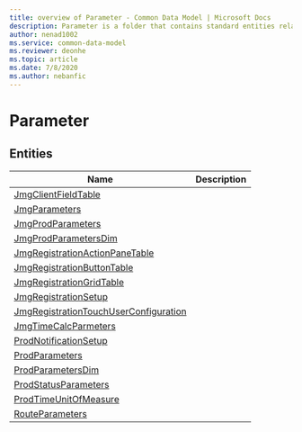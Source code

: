 ```yaml
---
title: overview of Parameter - Common Data Model | Microsoft Docs
description: Parameter is a folder that contains standard entities related to the Common Data Model.
author: nenad1002
ms.service: common-data-model
ms.reviewer: deonhe
ms.topic: article
ms.date: 7/8/2020
ms.author: nebanfic
---
```


# Parameter


## Entities

|Name|Description|
|---|---|
|[JmgClientFieldTable](JmgClientFieldTable.md)||
|[JmgParameters](JmgParameters.md)||
|[JmgProdParameters](JmgProdParameters.md)||
|[JmgProdParametersDim](JmgProdParametersDim.md)||
|[JmgRegistrationActionPaneTable](JmgRegistrationActionPaneTable.md)||
|[JmgRegistrationButtonTable](JmgRegistrationButtonTable.md)||
|[JmgRegistrationGridTable](JmgRegistrationGridTable.md)||
|[JmgRegistrationSetup](JmgRegistrationSetup.md)||
|[JmgRegistrationTouchUserConfiguration](JmgRegistrationTouchUserConfiguration.md)||
|[JmgTimeCalcParmeters](JmgTimeCalcParmeters.md)||
|[ProdNotificationSetup](ProdNotificationSetup.md)||
|[ProdParameters](ProdParameters.md)||
|[ProdParametersDim](ProdParametersDim.md)||
|[ProdStatusParameters](ProdStatusParameters.md)||
|[ProdTimeUnitOfMeasure](ProdTimeUnitOfMeasure.md)||
|[RouteParameters](RouteParameters.md)||
